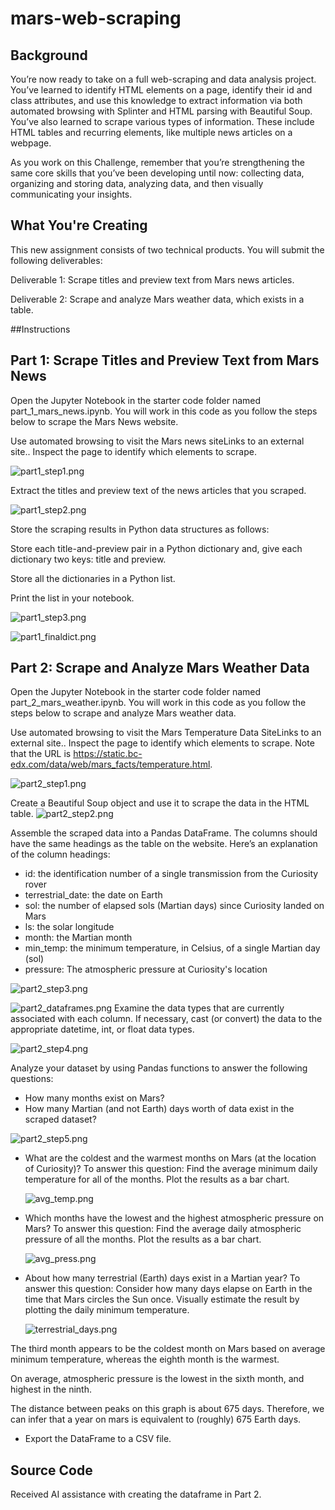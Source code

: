 # mars-web-scraping
## Background
You’re now ready to take on a full web-scraping and data analysis project. You’ve learned to identify HTML elements on a page, identify their id and class attributes, and use this knowledge to extract information via both automated browsing with Splinter and HTML parsing with Beautiful Soup. You’ve also learned to scrape various types of information. These include HTML tables and recurring elements, like multiple news articles on a webpage.

As you work on this Challenge, remember that you’re strengthening the same core skills that you’ve been developing until now: collecting data, organizing and storing data, analyzing data, and then visually communicating your insights.

## What You're Creating
This new assignment consists of two technical products. You will submit the following deliverables:

Deliverable 1: Scrape titles and preview text from Mars news articles.

Deliverable 2: Scrape and analyze Mars weather data, which exists in a table.


##Instructions

## Part 1: Scrape Titles and Preview Text from Mars News
Open the Jupyter Notebook in the starter code folder named part_1_mars_news.ipynb. You will work in this code as you follow the steps below to scrape the Mars News website.

Use automated browsing to visit the Mars news siteLinks to an external site.. Inspect the page to identify which elements to scrape.

![part1_step1.png](https://github.com/tgrishanina/mars-web-scraping/blob/main/outputs/part1_step1.png)

Extract the titles and preview text of the news articles that you scraped. 

![part1_step2.png](https://github.com/tgrishanina/mars-web-scraping/blob/main/outputs/part1_step2.png)

Store the scraping results in Python data structures as follows:

Store each title-and-preview pair in a Python dictionary and, give each dictionary two keys: title and preview. 

Store all the dictionaries in a Python list.

Print the list in your notebook.

![part1_step3.png](https://github.com/tgrishanina/mars-web-scraping/blob/main/outputs/part1_step3.png)

![part1_finaldict.png](https://github.com/tgrishanina/mars-web-scraping/blob/main/outputs/part1_finaldict.png)


## Part 2: Scrape and Analyze Mars Weather Data

Open the Jupyter Notebook in the starter code folder named part_2_mars_weather.ipynb. You will work in this code as you follow the steps below to scrape and analyze Mars weather data.

Use automated browsing to visit the Mars Temperature Data SiteLinks to an external site.. Inspect the page to identify which elements to scrape. Note that the URL is https://static.bc-edx.com/data/web/mars_facts/temperature.html.

![part2_step1.png](https://github.com/tgrishanina/mars-web-scraping/blob/main/outputs/part2_step1.png)

Create a Beautiful Soup object and use it to scrape the data in the HTML table. 
![part2_step2.png](https://github.com/tgrishanina/mars-web-scraping/blob/main/outputs/part2_step2.png)

Assemble the scraped data into a Pandas DataFrame. The columns should have the same headings as the table on the website. Here’s an explanation of the column headings:

- id: the identification number of a single transmission from the Curiosity rover
- terrestrial_date: the date on Earth
- sol: the number of elapsed sols (Martian days) since Curiosity landed on Mars
- ls: the solar longitude
- month: the Martian month
- min_temp: the minimum temperature, in Celsius, of a single Martian day (sol)
- pressure: The atmospheric pressure at Curiosity's location

![part2_step3.png](https://github.com/tgrishanina/mars-web-scraping/blob/main/outputs/part2_step3.png)

![part2_dataframes.png](https://github.com/tgrishanina/mars-web-scraping/blob/main/outputs/part2_dataframes.png)
Examine the data types that are currently associated with each column. If necessary, cast (or convert) the data to the appropriate datetime, int, or float data types.

![part2_step4.png](https://github.com/tgrishanina/mars-web-scraping/blob/main/outputs/part2_step4.png)

Analyze your dataset by using Pandas functions to answer the following questions:

- How many months exist on Mars?
- How many Martian (and not Earth) days worth of data exist in the scraped dataset?

![part2_step5.png](https://github.com/tgrishanina/mars-web-scraping/blob/main/outputs/part2_step5.png)

- What are the coldest and the warmest months on Mars (at the location of Curiosity)? To answer this question:
    Find the average minimum daily temperature for all of the months.
    Plot the results as a bar chart.
    
    ![avg_temp.png](https://github.com/tgrishanina/mars-web-scraping/blob/main/outputs/avg_temp.png)
    
- Which months have the lowest and the highest atmospheric pressure on Mars? To answer this question:
    Find the average daily atmospheric pressure of all the months.
    Plot the results as a bar chart.
    
    ![avg_press.png](https://github.com/tgrishanina/mars-web-scraping/blob/main/outputs/avg_press.png)
    
- About how many terrestrial (Earth) days exist in a Martian year? To answer this question:
    Consider how many days elapse on Earth in the time that Mars circles the Sun once.
    Visually estimate the result by plotting the daily minimum temperature.
    
    ![terrestrial_days.png](https://github.com/tgrishanina/mars-web-scraping/blob/main/outputs/terrestrial_days.png)
    
The third month appears to be the coldest month on Mars based on average minimum temperature, whereas the eighth month is the warmest. 

On average, atmospheric pressure is the lowest in the sixth month, and highest in the ninth.

The distance between peaks on this graph is about 675 days. Therefore, we can infer that a year on mars is equivalent to (roughly) 675 Earth days.

- Export the DataFrame to a CSV file.

## Source Code

Received AI assistance with creating the dataframe in Part 2.

